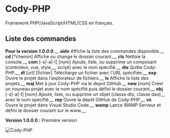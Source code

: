 # Cody-PHP #
Framework PHP/JavaScript/HTML/CSS en français.

## Liste des commandes ##
**Pour la version _1.0.0.0_.**__
**aide**                            Affiche la liste des commandes disponible.__
**cd** [*chemin]                    Affiche ou change le dossier courant.__
**cls**                             Nettoie la console.__
**com** [-s|-a|-l] [nom]            Ajoute, liste, ou supprime un composant (controleur, vue, style,__
                                script) avec le nom spécifié.__
**die**                             Quitte Cody-PHP.__
**dl** [url] [fichier]              Télécharge un fichier avec l'URL spécifiée.__
**exp**                             Ouvre le projet dans l'explorateur de fichiers.__
**ls**                              Affiche la liste des projets.__
**maj**                             Met à jour Cody-PHP via le depot GitHub.__
**new** [nom]                       Créer un nouveau projet avec le nom spécifié puis défini le dossier courant.__
**obj** [-s|-a|-l] [nom]            Ajoute, liste, ou supprime un objet (classe dto, classe dao)__
                                avec le nom spécifié.__
**rep**                             Ouvre la dépôt GitHub de Cody-PHP.__
**vs**                              Ouvre le projet dans Visual Studio Code.__
**wamp**                            Lance WAMP Serveur et défini le dossier courant sur le www.__




__Version 1.0.0.0 :__ Première version  

![Cody-PHP](https://raw.githubusercontent.com/TheRake66/Cody-PHP/main/images/screenshot.png)